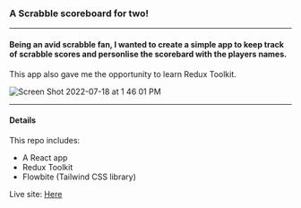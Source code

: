 ### A Scrabble scoreboard for two!

---

#### Being an avid scrabble fan, I wanted to create a simple app to keep track of scrabble scores and personlise the scorebard with the players names. 

This app also gave me the opportunity to learn Redux Toolkit. 


![Screen Shot 2022-07-18 at 1 46 01 PM](https://user-images.githubusercontent.com/96268293/179434597-3546e2fa-2e09-45f8-a560-bc46fb9b1460.png)


---

#### Details

This repo includes:


* A React app
* Redux Toolkit
* Flowbite (Tailwind CSS library)

Live site: [Here](https://snazzy-queijadas-5198a0.netlify.app/#)









